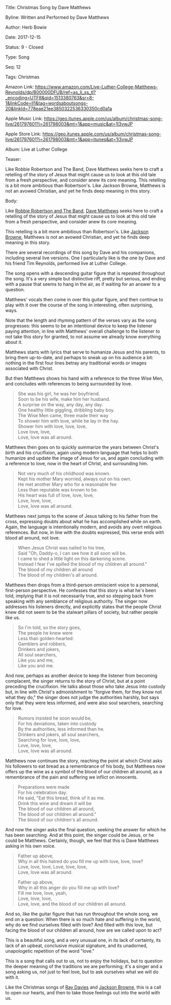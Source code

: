 Title: Christmas Song by Dave Matthews

Byline: Written and Performed by Dave Matthews

Author: Herb Bowie

Date:   2017-12-15

Status: 9 - Closed

Type:   Song

Seq:    12

Tags:   Christmas

Amazon Link: https://www.amazon.com/Live-Luther-College-Matthews-Reynolds/dp/B00000DFUB/ref=as_li_ss_tl?_encoding=UTF8&qid=1513380763&sr=8-1&linkCode=ll1&tag=wordsaboutsongs-20&linkId=778eae21ee3850322536330350cd0a1a

Apple Music Link:  https://geo.itunes.apple.com/us/album/christmas-song-live/261797601?i=261798003&mt=1&app=music&at=1l3vwJP

Apple Store Link:  https://geo.itunes.apple.com/us/album/christmas-song-live/261797601?i=261798003&mt=1&app=itunes&at=1l3vwJP

Album: Live at Luther College

Teaser: 
 
Like Robbie Robertson and The Band, Dave Matthews seeks here to craft a retelling of the story of Jesus that might cause us to look at this old tale from a fresh perspective, and consider anew its core meaning. This retelling is a bit more ambitious than Robertson's. Like Jackson Browne, Matthews is not an avowed Christian, and yet he finds deep meaning in this story. 

Body:   
 
Like [Robbie Robertson and The Band][rr], [Dave Matthews][dm] seeks here to craft a retelling of the story of Jesus that might cause us to look at this old tale from a fresh perspective, and consider anew its core meaning. 

This retelling is a bit more ambitious than Robertson's. Like [Jackson Browne][jb], Matthews is not an avowed Christian, and yet he finds deep meaning in this story. 

There are several recordings of this song by Dave and his companions, including several live versions. One I particularly like is the one by Dave and his friend Tim Reynolds, performed live at Luther College.  

The song opens with a descending guitar figure that is repeated throughout the song. It's a very simple but distinctive riff, pretty but serious, and ending with a pause that seems to hang in the air, as if waiting for an answer to a question. 

Matthews' vocals then come in over this guitar figure, and then continue to play with it over the course of the song in interesting, often surprising, ways.   

Note that the length and rhyming pattern of the verses vary as the song progresses: this seems to be an intentional device to keep the listener paying attention, in line with Matthews' overall challenge to the listener to not take this story for granted, to not assume we already know everything about it.

Matthews starts with lyrics that serve to humanize Jesus and his parents, to bring them up-to-date, and perhaps to sneak up on his audience a bit: nothing in the first four lines betray any traditional words or images associated with Christ. 

But then Matthews shows his hand with a reference to the three Wise Men, and concludes with references to being surrounded by love. 

> She was his girl, he was her boyfriend.  
> Soon to be his wife, make him her husband.  
> A surprise on the way, any day, any day.  
> One healthy little giggling, dribbling baby boy.  
> The Wise Men came, three made their way  
> To shower him with love, while he lay in the hay.  
> Shower him with love, love, love,  
> Love love, love,  
> Love, love was all around.  

Matthews then goes on to quickly summarize the years between Christ's birth and his crucifixion, again using modern language that helps to both humanize and update the image of Jesus for us, and again concluding with a reference to love, now in the heart of Christ, and surrounding him. 

> Not very much of his childhood was known.  
> Kept his mother Mary worried, always out on his own.  
> He met another Mary who for a reasonable fee  
> Less than reputable was known to be.  
> His heart was full of love, love, love,  
> Love, love, love,  
> Love, love was all around.  

Matthews next jumps to the scene of Jesus talking to his father from the cross, expressing doubts about what he has accomplished while on earth. Again, the language is intentionally modern, and avoids any overt religious references. But now, in line with the doubts expressed, this verse ends with blood all around, not love.  

> When Jesus Christ was nailed to his tree,  
> Said "Oh, Daddy-o, I can see how it all soon will be.  
> I came to shed a little light on this darkening scene.  
> Instead I fear I've spilled the blood of my children all around."  
> The blood of my children all around  
> The blood of my children's all around.  

Matthews then drops from a third-person omniscient voice to a personal, first-person perspective. He confesses that this  story is what he's been told, implying that it is not necessarily true, and so stepping back from speaking with any semblance of religious authority. The singer now addresses his listeners directly, and explicitly states that the people Christ knew did not seem to be the stalwart pillars of society, but rather people like us. 

> So I'm told, so the story goes,  
> The people he knew were  
> Less than golden-hearted:  
> Gamblers and robbers,  
> Drinkers and jokers,  
> All soul searchers,  
> Like you and me,  
> Like you and me.  

And now, perhaps as another device to keep the listener from  becoming complacent, the singer returns to the story of Christ, but at a point preceding the crucifixion. He talks about those who take Jesus into custody but, in line with Christ's admonishment to "forgive them, for they know not what they do," the singer does not judge the authorities harshly, but says only that they were less informed, and were also soul searchers, searching for love.  

> Rumors insisted he soon would be,  
> For his deviations, taken into custody  
> By the authorities, less informed than he.  
> Drinkers and jokers, all soul searchers,  
> Searching for love, love, love,  
> Love, love, love,  
> Love, love was all around.  

Matthews now continues the story, reaching the point at which Christ asks his followers to eat bread as a remembrance of his body, but Matthews now offers up the wine as a symbol of the blood of our children all around, as a remembrance of the pain and suffering we inflict on innocents.   

> Preparations were made  
> For his celebration day.  
> He said, "Eat this bread, think of it as me.  
> Drink this wine and dream it will be  
> The blood of our children all around,  
> The blood of our children all around."  
> The blood of our children's all around.  

And now the singer asks the final question, seeking the answer for which he has been searching. And at this point, the singer could be Jesus, or he could be Matthews. Certainly, though, we feel that this is Dave Matthews asking in his own voice. 

> Father up above,  
> Why in all this hatred do you fill me up with love, love, love?  
> Love, love, love, 
> Love, love, love,  
> Love, love was all around.  
>
> Father up above,  
> Why in all this anger do you fill me up with love?  
> Fill me love, love, yeah,  
> Love, love, love,  
> Love, love, and the blood of our children all around.  

And so, like the guitar figure that has run throughout the whole song, we end on a question: When there is so much hate and suffering in the world, why do we find ourselves filled with love? And filled with this love, but facing the blood of our children all around, how are we called upon to act? 

This is a beautiful song, and a very unusual one, in its lack of certainty, its lack of an upbeat, conclusive musical signature, and its unadorned, unapologetic repetition of the word "love." 

This is a song that calls out to us, not to enjoy the holidays, but to question the deeper meaning of the traditions we are performing; it's a singer and a song asking us, not just to feel love, but to ask ourselves what we will do with it. 

Like the Christmas songs of [Ray Davies][rd] and [Jackson Browne][jb], this is a call to open our hearts, and then to take those feelings out into the world with us. 

[dm]: http://www.davematthewsband.com
[jb]: the-rebel-jesus.html
[rd]: father-christmas.html
[rr]: christmas-must-be-tonight.html
